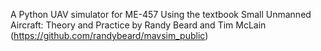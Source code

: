 A Python UAV simulator for ME-457
Using the textbook Small Unmanned Aircraft: Theory and Practice by Randy Beard and Tim McLain (https://github.com/randybeard/mavsim_public)


